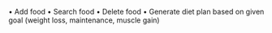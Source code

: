 
•	Add food
•	Search food
•	Delete food
•	Generate diet plan based on given goal (weight loss, maintenance, muscle gain)
